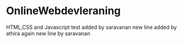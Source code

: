 # OnlineWebdevleraning
HTML,CSS and Javascript
test
added by saravanan
new line added by athira
again new line by saravanan
